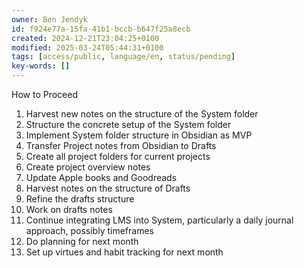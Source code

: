 ```yaml
---
owner: Ben Jendyk
id: f924e77a-15fa-41b1-bccb-b647f25a8ecb
created: 2024-12-21T23:04:25+0100
modified: 2025-03-24T05:44:31+0100
tags: [access/public, language/en, status/pending]
key-words: []
---
```


How to Proceed

1. Harvest new notes on the structure of the System folder
2. Structure the concrete setup of the System folder
3. Implement System folder structure in Obsidian as MVP
4.  Transfer Project notes from Obsidian to Drafts
5. Create all project folders for current projects
6. Create project overview notes
7.  Update Apple books and Goodreads
8. Harvest notes on the structure of Drafts
9. Refine the drafts structure
10. Work on drafts notes
11. Continue integrating LMS into System, particularly a daily journal approach, possibly timeframes
12. Do planning for next month
13. Set up virtues and habit tracking for next month
